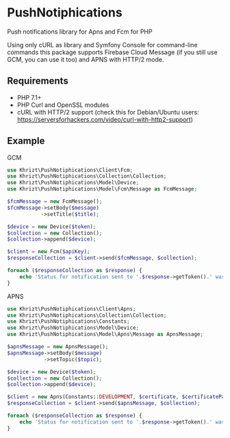 # PushNotiphications
Push notifications library for Apns and Fcm for PHP

Using only cURL as library and Symfony Console for command-line commands this package supports Firebase Cloud Message (if you still use GCM, you can use it too) and APNS with HTTP/2 mode.

## Requirements

* PHP 7.1+
* PHP Curl and OpenSSL modules
* cURL with HTTP/2 support (check this for Debian/Ubuntu users: https://serversforhackers.com/video/curl-with-http2-support)

## Example

GCM

```php
use Khrizt\PushNotiphications\Client\Fcm;
use Khrizt\PushNotiphications\Collection\Collection;
use Khrizt\PushNotiphications\Model\Device;
use Khrizt\PushNotiphications\Model\Fcm\Message as FcmMessage;

$fcmMessage = new FcmMessage();
$fcmMessage->setBody($message)
           ->setTitle($title);

$device = new Device($token);
$collection = new Collection();
$collection->append($device);

$client = new Fcm($apiKey);
$responseCollection = $client->send($fcmMessage, $collection);

foreach ($responseCollection as $response) {
    echo 'Status for notification sent to '.$response->getToken().' was '.($response->isOk() ? 'OK' : ' Error. Error message: '.$response->getErrorMessage());
}

```

APNS

```php
use Khrizt\PushNotiphications\Client\Apns;
use Khrizt\PushNotiphications\Collection\Collection;
use Khrizt\PushNotiphications\Constants;
use Khrizt\PushNotiphications\Model\Device;
use Khrizt\PushNotiphications\Model\Apns\Message as ApnsMessage;

$apnsMessage = new ApnsMessage();
$apnsMessage->setBody($message)
            ->setTopic($topic);

$device = new Device($token);
$collection = new Collection();
$collection->append($device);

$client = new Apns(Constants::DEVELOPMENT, $certificate, $certificatePassphrase);
$responseCollection = $client->send($apnsMessage, $collection);

foreach ($responseCollection as $response) {
    echo 'Status for notification sent to '.$response->getToken().' was '.($response->isOk() ? 'OK' : '. Error message: '.$response->getErrorMessage());
}

```